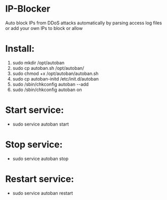 # IP-Blocker
Auto block IPs from DDoS attacks automatically by parsing access log files or add your own IPs to block or allow


<h1>Install:</h1>  
<ol>
<li>sudo mkdir /opt/autoban</li>
<li>sudo cp autoban.sh /opt/autoban/</li>
<li>sudo chmod +x /opt/autoban/autoban.sh</li>
<li>sudo cp autoban-initd /etc/init.d/autoban</li>
<li>sudo /sbin/chkconfig autoban --add</li>
<li>sudo /sbin/chkconfig autoban on</li>
</ol>


<h1>Start service:</h1>
 <ul>
<li>sudo service autoban start</li>
</ul>
<h1>Stop service:</h1>
<ul>
<li>sudo service autoban stop</li>
</ul>
 
<h1>Restart service:</h1>
<ul>
<li>sudo service autoban restart</li>
</ul>
